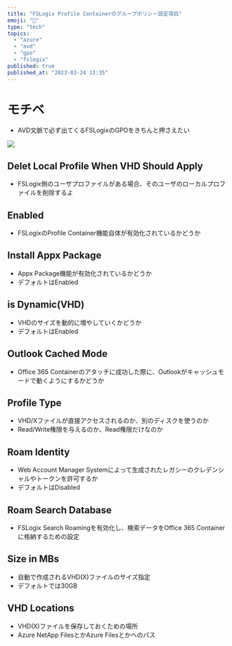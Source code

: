 ```yaml
---
title: "FSLogix Profile Containerのグループポリシー設定項目"
emoji: "👮"
type: "tech"
topics:
  - "azure"
  - "avd"
  - "gpo"
  - "fslogix"
published: true
published_at: "2023-03-24 13:35"
---
```


# モチベ
- AVD文脈で必ず出てくるFSLogixのGPOをきちんと押さえたい

![](https://storage.googleapis.com/zenn-user-upload/e98c6135d32b-20230324.png)

## Delet Local Profile When VHD Should Apply
- FSLogix側のユーザプロファイルがある場合、そのユーザのローカルプロファイルを削除するよ

## Enabled
- FSLogixのProfile Container機能自体が有効化されているかどうか

## Install Appx Package
- Appx Package機能が有効化されているかどうか
- デフォルトはEnabled

## is Dynamic(VHD)
- VHDのサイズを動的に増やしていくかどうか
- デフォルトはEnabled

## Outlook Cached Mode
- Office 365 Containerのアタッチに成功した際に、Outlookがキャッシュモードで動くようにするかどうか

## Profile Type
- VHD/Xファイルが直接アクセスされるのか、別のディスクを使うのか
- Read/Write権限を与えるのか、Read権限だけなのか

## Roam Identity
- Web Account Manager Systemによって生成されたレガシーのクレデンシャルやトークンを許可するか
- デフォルトはDisabled

## Roam Search Database
- FSLogix Search Roamingを有効化し、検索データをOffice 365 Containerに格納するための設定

## Size in MBs
- 自動で作成されるVHD(X)ファイルのサイズ指定
- デフォルトでは30GB

## VHD Locations
- VHD(X)ファイルを保存しておくための場所
- Azure NetApp FilesとかAzure Filesとかへのパス